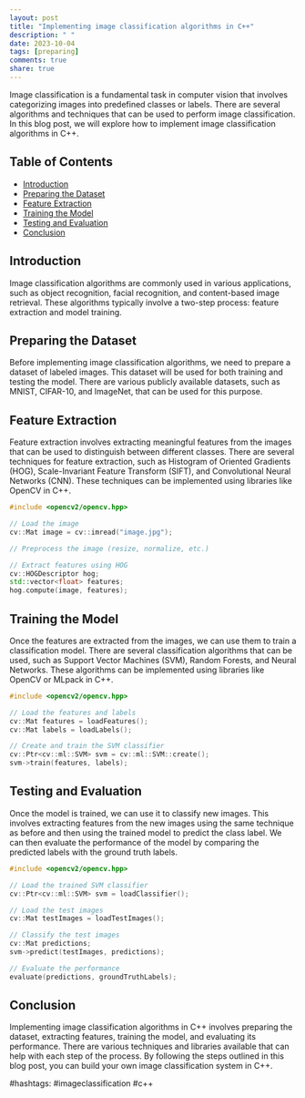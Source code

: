 ```yaml
---
layout: post
title: "Implementing image classification algorithms in C++"
description: " "
date: 2023-10-04
tags: [preparing]
comments: true
share: true
---
```


Image classification is a fundamental task in computer vision that involves categorizing images into predefined classes or labels. There are several algorithms and techniques that can be used to perform image classification. In this blog post, we will explore how to implement image classification algorithms in C++.

## Table of Contents
- [Introduction](#introduction)
- [Preparing the Dataset](#preparing-the-dataset)
- [Feature Extraction](#feature-extraction)
- [Training the Model](#training-the-model)
- [Testing and Evaluation](#testing-and-evaluation)
- [Conclusion](#conclusion)

## Introduction

Image classification algorithms are commonly used in various applications, such as object recognition, facial recognition, and content-based image retrieval. These algorithms typically involve a two-step process: feature extraction and model training.

## Preparing the Dataset

Before implementing image classification algorithms, we need to prepare a dataset of labeled images. This dataset will be used for both training and testing the model. There are various publicly available datasets, such as MNIST, CIFAR-10, and ImageNet, that can be used for this purpose.

## Feature Extraction

Feature extraction involves extracting meaningful features from the images that can be used to distinguish between different classes. There are several techniques for feature extraction, such as Histogram of Oriented Gradients (HOG), Scale-Invariant Feature Transform (SIFT), and Convolutional Neural Networks (CNN). These techniques can be implemented using libraries like OpenCV in C++.

```cpp
#include <opencv2/opencv.hpp>

// Load the image
cv::Mat image = cv::imread("image.jpg");

// Preprocess the image (resize, normalize, etc.)

// Extract features using HOG
cv::HOGDescriptor hog;
std::vector<float> features;
hog.compute(image, features);
```

## Training the Model

Once the features are extracted from the images, we can use them to train a classification model. There are several classification algorithms that can be used, such as Support Vector Machines (SVM), Random Forests, and Neural Networks. These algorithms can be implemented using libraries like OpenCV or MLpack in C++.

```cpp
#include <opencv2/opencv.hpp>

// Load the features and labels
cv::Mat features = loadFeatures();
cv::Mat labels = loadLabels();

// Create and train the SVM classifier
cv::Ptr<cv::ml::SVM> svm = cv::ml::SVM::create();
svm->train(features, labels);
```

## Testing and Evaluation

Once the model is trained, we can use it to classify new images. This involves extracting features from the new images using the same technique as before and then using the trained model to predict the class label. We can then evaluate the performance of the model by comparing the predicted labels with the ground truth labels.

```cpp
#include <opencv2/opencv.hpp>

// Load the trained SVM classifier
cv::Ptr<cv::ml::SVM> svm = loadClassifier();

// Load the test images
cv::Mat testImages = loadTestImages();

// Classify the test images
cv::Mat predictions;
svm->predict(testImages, predictions);

// Evaluate the performance
evaluate(predictions, groundTruthLabels);
```

## Conclusion

Implementing image classification algorithms in C++ involves preparing the dataset, extracting features, training the model, and evaluating its performance. There are various techniques and libraries available that can help with each step of the process. By following the steps outlined in this blog post, you can build your own image classification system in C++.

#hashtags: #imageclassification #c++